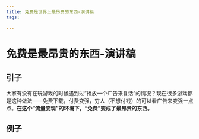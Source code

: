 ```yaml
---
title: 免费是世界上最昂贵的东西-演讲稿
tags:

---
```

# 免费是最昂贵的东西-演讲稿

## 引子
大家有没有在玩游戏的时候遇到过“播放一个广告来复活”的情况？现在很多游戏都是这种做法——免费下载，付费变强，穷人（不想付钱）的可以看广告来变强一点点。**在这个“流量变现”的环境下，“免费”变成了最昂贵的东西。**

## 例子

<!--stackedit_data:
eyJoaXN0b3J5IjpbLTc1MjI0NzA0N119
-->